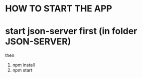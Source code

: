 # HOW TO START THE APP

# start json-server first (in folder JSON-SERVER)

then

1. npm install
2. npm start
